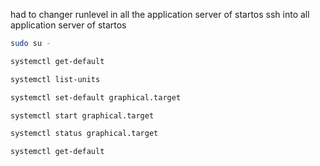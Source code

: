 had to changer runlevel in all the application server of startos
ssh into all application server of startos 

```bash
sudo su - 

systemctl get-default

systemctl list-units 

systemctl set-default graphical.target

systemctl start graphical.target

systemctl status graphical.target

systemctl get-default

```  
